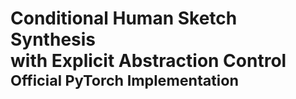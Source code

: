 # Conditional Human Sketch Synthesis<br>with Explicit Abstraction Control<br><sub>Official PyTorch Implementation</sub>
